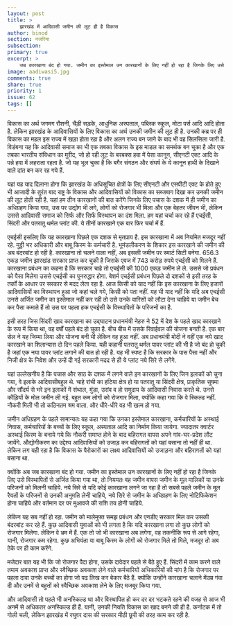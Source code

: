 ```yaml
---
layout: post
title: >
    झारखंड में आदिवासी जमीन की लूट ही है विकास
author: binod
section: नजरिया
subsection:
primary: true
excerpt: >
    जब कारखाना बंद हो गया. जमीन का इस्तेमाल उन कारखानों के लिए नहीं हो रहा है जिनके लिए उसे विस्थापितों से अर्जित किया गया था, तो नियमतः वह जमीन वापस जमीन के मूल मालिकों या उनके परिजनों को मिलनी चाहिये.
image: aadiwasi5.jpg
comments: true
share: true
priority: 1
issue: 62
tags: []
---
```


विकास का अर्थ जगमग रौशनी, चैड़ी सड़के, आधुनिक अस्पताल, पब्लिक स्कूल, मोटा पर्स आदि आदि होता है. लेकिन झारखंड के आदिवासियों के लिए विकास का अर्थ उनकी जमीन की लूट ही है. उनकी कब्र पर ही विकास का महल इस राज्य में खड़ा होता रहा है और अलग राज्य बन जाने के बाद भी वह सिलसिला जारी है. विडंबना यह कि आदिवासी समाज का भी एक तबका विकास के इस माडल का समर्थक बन चुका है और एक तबका भारतीय संविधान का मुरीद, जो हो रही लूट के बरबक्स हवा में पेसा कानून, सीएनटी एक्ट आदि के पन्ने हवा में लहराता रहता है. जो यह भूल चुका है कि बगैर संगठन और संघर्ष के ये कानून हाथी के दिखाने वाले दांत बन कर रह गये हैं.

यहां यह याद दिलाना होगा कि झारखंड के अधिसूचित क्षेत्रों के लिए सीएनटी और एसपीटी एक्ट के होते हुए भी आजादी के तुरंत बाद राष्ट्र के विकास और आदिवासियों को विकास का सब्जबाग दिखा कर उनकी जमीन की लूट होती रही है. यहां हम तीन कारखानों की बात करेंगे जिनके लिए पचास के दशक में ही जमीन का अधिग्रहण किया गया, उस पर उद्योग भी लगे, लोगों को रोजगार भी मिला और एक बेहतर जीवन भी, लेकिन उससे आदिवासी समाज को सिर्फ और सिर्फ विस्थापन का दंश मिला. हम यहां चर्चा कर रहे हैं एचईसी, सिंदरी और पतरातु थर्मल प्लांट की. ये तीनों कारखाने एक बार फिर चर्चा में हैं.

एचईसी इसलिए कि यह कारखाना पिछले एक दशक से मृतप्राय है. इस कारखाना में अब नियमित मजदूर नहीं रहे. मुट्ठी भर अधिकारी और बाबू किस्म के कर्मचारी है. भूमंडलीकरण के शिकार इस कारखाने की जमीन की अब बंदरबांट हो रही है. कारखाना तो चलने वाला नहीं, अब इसकी जमीन पर स्मार्ट सिटी बनेगा. 656.3 एकड़ जमीन झारखंड सरकार प्राप्त कर चुकी है जिसके एवज में 743 करोड़ रुपये एचईसी को मिलने हैं. कारखाना प्रबंधन का कहना है कि सरकार चाहे तो एचईसी की 1000 एकड़ जमीन ले ले. उससे जो प्रबंधन को पैसा मिलेगा उससे एचईसी का पुनरुद्धार होगा. बेशर्म एचईसी प्रबंधन पिछले दो दशकों से इसी तरह के तर्कों के आधार पर सरकार से मदद लेता रहा है. आज किसी को याद नहीं कि इस कारखाना के लिए हजारों आदिवासियों का विस्थापन हुआ जो कहां चले गये, किसी को पता नहीं. यह भी याद नहीं कि यदि अब एचईसी उनसे अर्जित जमीन का इस्तेमाल नहीं कर रही तो उसे उनके वारिसों को लौटा देना चाहिये या जमीन बेच कर पैसा कमाते हैं तो उस पर पहला हक एचईसी के विस्थापितों के परिजनों का है.

इसी तरह जिस सिंदरी खाद कारखाना का उद्घाटन प्रधानमंत्री नेहरु ने 52 में देश के पहले खाद कारखाने के रूप में किया था, वह वर्षों पहले बंद हो चुका है. बीच बीच में उसके रिवाईवल की योजना बनती है. एक बार सेल ने यह जिम्मा लिया और योजना बनी भी लेकिन वह हुआ नहीं. अब प्रधानमंत्री मोदी ने वहीं एक नये खाद कारखाने का शिलान्यास दो दिन पहले किया. यही कहानी पतरातु थर्मल पावर प्लांट की भी है जो बंद हो चुकी है जहां एक नया पावर प्लांट लगाने की बात हो रही है. यह भी स्पष्ट है कि सरकार के पास पैसा नहीं और निजी क्षेत्र के निवेश और उन्हें दी गई सरकारी मदद से ही ये प्लांट नये सिरे से लगेंगे.

यहां उल्लेखनीय है कि पचास और साठ के दशक में लगने वाले इन कारखानों के लिए जिन इलाकों को चुना गया, वे इलाके आदिवासीबहुल थे. चाहे रांची का हटिया क्षेत्र हो या पतरातु या सिंदरी क्षेत्र, प्राकृतिक सुषमा और सौंदर्य से भरे इन इलाकों में संथाल, मुंडा, उरांव व हो समुदाय के आदिवासी निवास करते थे. उनसे कौड़ियों के मोल जमीन ली गई. बहुत कम लोगों को रोजगार मिला, क्योंकि कहा गया कि वे स्किल्ड नहीं. नौकरी मिली भी तो कठिनतम श्रम वाला. और धीरे-धीरे वह भी खत्म हो गया.

जमीन अधिग्रहण के पहले सामान्यतः यह कहा गया कि उनका इस्तेमाल कारखाना, कर्मचारियों के अस्थाई निवास, कर्मचारियों के बच्चों के लिए स्कूल, अस्पताल आदि का निर्माण किया जायेगा. ज्यादातर क्वार्टर अस्थाई किस्म के बनाये गये कि नौकरी समाप्त होने के बाद बहिरागत वापस अपने गांव-घर-प्रदेश लौट जायेंगे. औद्योगीकरण का उद्देश्य आदिवासियों को उजाड़ कर बहिरागतों को यहां बसाना तो नहीं ही था. लेकिन लग यही रहा है कि विकास के पैरोकारों का लक्ष्य आदिवासियों को उजाड़ना और बहिरागतों को यहां बसाना था.

क्योंकि अब जब कारखाना बंद हो गया. जमीन का इस्तेमाल उन कारखानों के लिए नहीं हो रहा है जिनके लिए उसे विस्थापितों से अर्जित किया गया था, तो नियमतः वह जमीन वापस जमीन के मूल मालिकों या उनके परिजनों को मिलनी चाहिये. नये सिरे से यदि कोई कारखाना लगने जा रहा है तो सबसे पहले जमीन के मूल रैयतों के परिजनों से उनकी अनुमति  लेनी चाहिये, नये सिरे से जमीन के अधिग्रहण के लिए नोटिफिकेशन होना चाहिये और वर्तमान दर पर मुआवजे की राशि तय होनी चाहिये.

लेकिन यह सब नहीं हो रहा. जमीन को मालेमुफ्त समझ प्रबंधन और एनडीए सरकार मिल कर उसकी बंदरबांट कर रहे हैं. कुछ आदिवासी युवाओं को भी लगता है कि यदि कारखाना लगा तो कुछ लोगों को रोजगार मिलेगा. लेकिन वे भ्रम में हैं. एक तो जो भी कारखाना अब लगेगा, वह तकनीकि रूप से आगे रहेगा, यानी, रोजगार कम रहेगा. कुछ अभियंता या बाबू किस्म के लोगों को रोजगार मिले तो मिले, मजदूर तो अब ठेके पर ही काम करेंगे.

मजेदार बात यह भी कि जो रोजगार पैदा होगा, उसके दावेदार पहले से बैठे हुए हैं. सिंदरी में काम करने वाले तमाम अवकाश प्राप्त और स्वैच्छिक अवकाश लेने वाले कर्मचारियों अधिकारियों की मांग है कि रोजगार पर पहला दावा उनके बच्चों का होगा जो पढ लिख कर बेकार बैठे हैं. क्योंकि उन्होंने कारखाना चलाने मेंउम्र गंवा दी और उनमें से बहुतों को स्वैच्छिक अवकाश लेने के लिए मजबूर किया गया.

और आदिवासी तो पहले भी अनस्किल्ड था और विस्थापित हो कर दर दर भटकते रहने की वजह से आज भी अनमें से अधिकतर अनस्किल्ड ही हैं. यानी, उनकी नियति विकास का खाद बनने की ही है. कर्नाटक में तो गोली चली, लेकिन झारखंड में रघुवर दास की सरकार मीठी छूरी की तरह काम कर रही है.